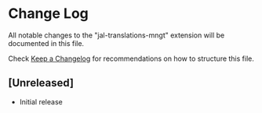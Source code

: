 # Change Log

All notable changes to the "jal-translations-mngt" extension will be documented in this file.

Check [Keep a Changelog](http://keepachangelog.com/) for recommendations on how to structure this file.

## [Unreleased]

- Initial release